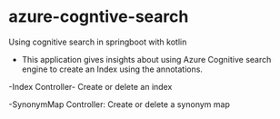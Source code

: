 # azure-cogntive-search
Using cognitive search in springboot with kotlin

- This application gives insights about using Azure Cognitive search engine to create an Index using the annotations.

-Index Controller- Create or delete an index

-SynonymMap Controller: Create or delete a synonym map
